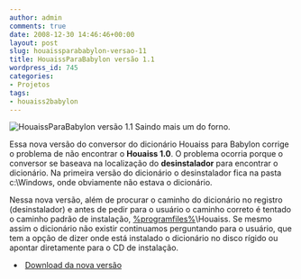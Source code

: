 ```yaml
---
author: admin
comments: true
date: 2008-12-30 14:46:46+00:00
layout: post
slug: houaissparababylon-versao-11
title: HouaissParaBabylon versão 1.1
wordpress_id: 745
categories:
- Projetos
tags:
- houaiss2babylon
---
```


![HouaissParaBabylon versão 1.1](http://www.caloni.com.br/blog/wp-content/uploads/houaissparababylon-v11.png) Saindo mais um do forno.

Essa nova versão do conversor do dicionário Houaiss para Babylon corrige o problema de não encontrar o **Houaiss 1.0**. O problema ocorria porque o conversor se baseava na localização do **desinstalador** para encontrar o dicionário. Na primeira versão do dicionário o desinstalador fica na pasta c:\Windows, onde obviamente não estava o dicionário.

Nessa nova versão, além de procurar o caminho do dicionário no registro (desinstalador) e antes de pedir para o usuário o caminho correto é tentado o caminho padrão de instalação, [%programfiles%](http://msdn.microsoft.com/en-us/library/bb762204(VS.85).aspx)\Houaiss. Se mesmo assim o dicionário não existir continuamos perguntando para o usuário, que tem a opção de dizer onde está instalado o dicionário no disco rígido ou apontar diretamente para o CD de instalação.



	
  *  [Download da nova versão](http://www.caloni.com.br/blog/wp-content/uploads/houaissparababylon-v11.zip)



